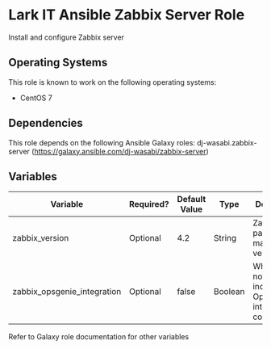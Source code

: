 # Lark IT Ansible Zabbix Server Role

Install and configure Zabbix server

## Operating Systems
This role is known to work on the following operating systems:
- CentOS 7

## Dependencies
This role depends on the following Ansible Galaxy roles:
dj-wasabi.zabbix-server (https://galaxy.ansible.com/dj-wasabi/zabbix-server)

## Variables
| Variable | Required? | Default Value | Type | Description |
|----------|--------|-------|------|--------|
| zabbix_version | Optional | 4.2 | String | Zabbix package major version |
| zabbix_opsgenie_integration | Optional | false | Boolean | Wheter or not to include OpsGenie integration configuration |
Refer to Galaxy role documentation for other variables